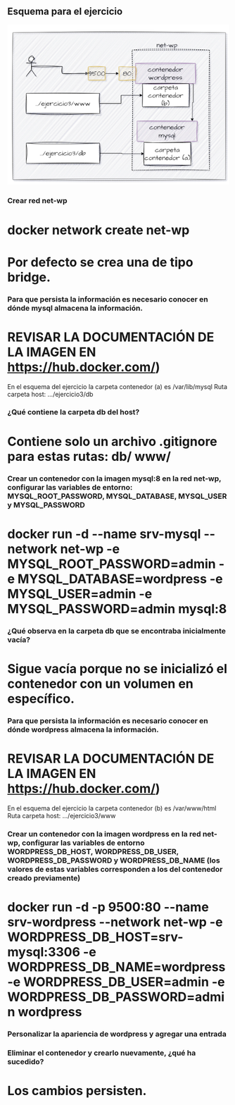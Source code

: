 ## Esquema para el ejercicio
![Imagen](imagenes/esquema-ejercicio3.PNG)

### Crear red net-wp
# docker network create net-wp   
# Por defecto se crea una de tipo bridge.
### Para que persista la información es necesario conocer en dónde mysql almacena la información.
# REVISAR LA DOCUMENTACIÓN DE LA IMAGEN EN https://hub.docker.com/)
En el esquema del ejercicio la carpeta contenedor (a) es /var/lib/mysql
Ruta carpeta host: .../ejercicio3/db

### ¿Qué contiene la carpeta db del host?
# Contiene solo un archivo .gitignore para estas rutas: db/ www/

### Crear un contenedor con la imagen mysql:8  en la red net-wp, configurar las variables de entorno: MYSQL_ROOT_PASSWORD, MYSQL_DATABASE, MYSQL_USER y MYSQL_PASSWORD
# docker run -d --name srv-mysql --network net-wp -e MYSQL_ROOT_PASSWORD=admin -e MYSQL_DATABASE=wordpress -e MYSQL_USER=admin -e MYSQL_PASSWORD=admin mysql:8

### ¿Qué observa en la carpeta db que se encontraba inicialmente vacía?
# Sigue vacía porque no se inicializó el contenedor con un volumen en específico.

### Para que persista la información es necesario conocer en dónde wordpress almacena la información.
# REVISAR LA DOCUMENTACIÓN DE LA IMAGEN EN https://hub.docker.com/)
En el esquema del ejercicio la carpeta contenedor (b) es /var/www/html
Ruta carpeta host: .../ejercicio3/www

### Crear un contenedor con la imagen wordpress en la red net-wp, configurar las variables de entorno WORDPRESS_DB_HOST, WORDPRESS_DB_USER, WORDPRESS_DB_PASSWORD y WORDPRESS_DB_NAME (los valores de estas variables corresponden a los del contenedor creado previamente)
# docker run -d -p 9500:80 --name srv-wordpress --network net-wp -e WORDPRESS_DB_HOST=srv-mysql:3306 -e WORDPRESS_DB_NAME=wordpress -e WORDPRESS_DB_USER=admin -e WORDPRESS_DB_PASSWORD=admin wordpress 

### Personalizar la apariencia de wordpress y agregar una entrada

### Eliminar el contenedor y crearlo nuevamente, ¿qué ha sucedido?

# Los cambios persisten.



